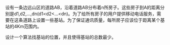 

设有一条边远山区的道路AB，沿着道路AB分布着n所房子。这些房子到A的距离分别是d1,d2,…,dn(d1<d2<…<dn)。为了给所有房子的用户提供移动电话服务，需要在这条道路上设置一些基站。为了保证通讯质量，每所房子应该位于距离某个基站的4Km范围内。



设计一个算法找基站的位置，并且使得基站的总数最少。